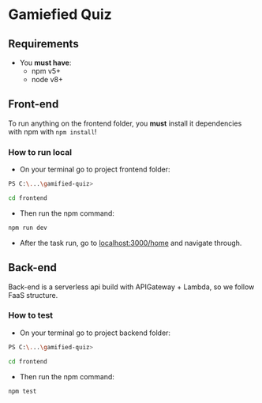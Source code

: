 # Gamiefied Quiz

## Requirements

- You **must have**:
  - npm v5+
  - node v8+

## Front-end

To run anything on the frontend folder, you **must** install it dependencies with npm with `npm install`!

### How to run local

- On your terminal go to project frontend folder:

```bash
PS C:\...\gamified-quiz>

cd frontend
```

- Then run the npm command:

```bash
npm run dev
```

- After the task run, go to [localhost:3000/home](localhost:3000/home) and navigate through.

## Back-end

Back-end is a serverless api build with APIGateway + Lambda, so we follow FaaS structure.

### How to test

- On your terminal go to project backend folder:

```bash
PS C:\...\gamified-quiz>

cd frontend
```

- Then run the npm command:

```bash
npm test
```
